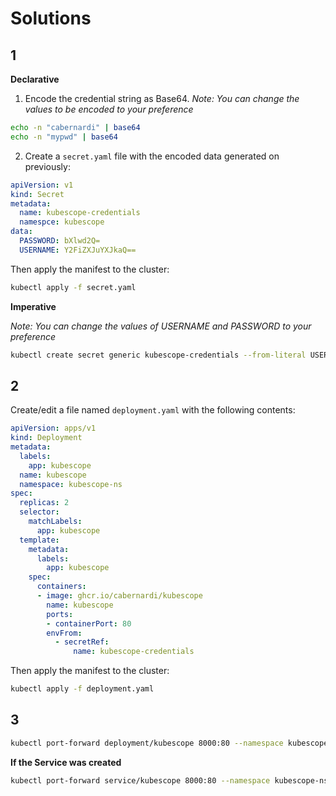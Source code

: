 # Solutions

## 1

**Declarative**

1. Encode the credential string as Base64.
_Note: You can change the values to be encoded to your preference_

```bash
echo -n "cabernardi" | base64
echo -n "mypwd" | base64
```

2. Create a `secret.yaml` file with the encoded data generated on previously:

```yaml
apiVersion: v1
kind: Secret
metadata:
  name: kubescope-credentials
  namespce: kubescope
data:
  PASSWORD: bXlwd2Q=
  USERNAME: Y2FiZXJuYXJkaQ==
```

Then apply the manifest to the cluster:

```bash
kubectl apply -f secret.yaml
```

**Imperative**

_Note: You can change the values of USERNAME and PASSWORD to your preference_

```bash
kubectl create secret generic kubescope-credentials --from-literal USERNAME=cabernardi --from-literal PASSWORD=mypwd -n kubescope
```

## 2

Create/edit a file named `deployment.yaml` with the following contents:

```yaml
apiVersion: apps/v1
kind: Deployment
metadata:
  labels:
    app: kubescope
  name: kubescope
  namespace: kubescope-ns
spec:
  replicas: 2
  selector:
    matchLabels:
      app: kubescope
  template:
    metadata:
      labels:
        app: kubescope
    spec:
      containers:
      - image: ghcr.io/cabernardi/kubescope
        name: kubescope
        ports:
        - containerPort: 80
        envFrom:
          - secretRef:
              name: kubescope-credentials
```

Then apply the manifest to the cluster:

```bash
kubectl apply -f deployment.yaml
```

## 3

```bash
kubectl port-forward deployment/kubescope 8000:80 --namespace kubescope-ns
```

**If the Service was created**
```bash
kubectl port-forward service/kubescope 8000:80 --namespace kubescope-ns
```
